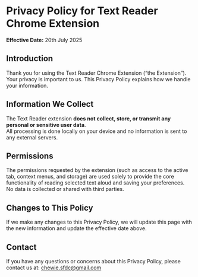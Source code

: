 # Privacy Policy for Text Reader Chrome Extension

**Effective Date:** 20th July 2025

## Introduction

Thank you for using the Text Reader Chrome Extension (“the Extension”). Your privacy is important to us. This Privacy Policy explains how we handle your information.

## Information We Collect

The Text Reader extension **does not collect, store, or transmit any personal or sensitive user data**.  
All processing is done locally on your device and no information is sent to any external servers.

## Permissions

The permissions requested by the extension (such as access to the active tab, context menus, and storage) are used solely to provide the core functionality of reading selected text aloud and saving your preferences.  
No data is collected or shared with third parties.

## Changes to This Policy

If we make any changes to this Privacy Policy, we will update this page with the new information and update the effective date above.

## Contact

If you have any questions or concerns about this Privacy Policy, please contact us at: chewie.sfdc@gmail.com